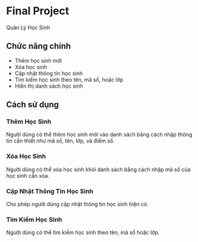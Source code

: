 # Final Project
Quản Lý Học Sinh

## Chức năng chính
  - Thêm học sinh mới
  - Xóa học sinh
  - Cập nhật thông tin học sinh
  - Tìm kiếm học sinh theo tên, mã số, hoặc lớp
  - Hiển thị danh sách học sinh
## Cách sử dụng

### Thêm Học Sinh

Người dùng có thể thêm học sinh mới vào danh sách bằng cách nhập thông tin cần thiết như mã số, tên, lớp, và điểm số.

### Xóa Học Sinh

Người dùng có thể xóa học sinh khỏi danh sách bằng cách nhập mã số của học sinh cần xóa.

### Cập Nhật Thông Tin Học Sinh

Cho phép người dùng cập nhật thông tin học sinh hiện có.

### Tìm Kiếm Học Sinh

Người dùng có thể tìm kiếm học sinh theo tên, mã số hoặc lớp.
